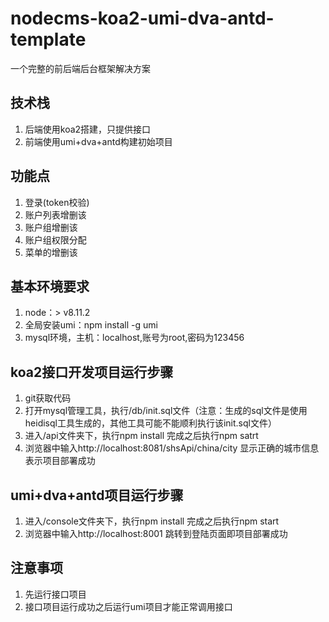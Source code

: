 # nodecms-koa2-umi-dva-antd-template
一个完整的前后端后台框架解决方案
## 技术栈
1. 后端使用koa2搭建，只提供接口
2. 前端使用umi+dva+antd构建初始项目
## 功能点
1. 登录(token校验)
2. 账户列表增删该
3. 账户组增删该
4. 账户组权限分配
5. 菜单的增删该
## 基本环境要求
1. node：> v8.11.2
2. 全局安装umi：npm install -g umi
3. mysql环境，主机：localhost,账号为root,密码为123456

## koa2接口开发项目运行步骤
1. git获取代码
2. 打开mysql管理工具，执行/db/init.sql文件（注意：生成的sql文件是使用heidisql工具生成的，其他工具可能不能顺利执行该init.sql文件）
3. 进入/api文件夹下，执行npm install 完成之后执行npm satrt
4. 浏览器中输入http://localhost:8081/shsApi/china/city 显示正确的城市信息表示项目部署成功

## umi+dva+antd项目运行步骤
1. 进入/console文件夹下，执行npm install 完成之后执行npm start
2. 浏览器中输入http://localhost:8001 跳转到登陆页面即项目部署成功

## 注意事项
1. 先运行接口项目
2. 接口项目运行成功之后运行umi项目才能正常调用接口
